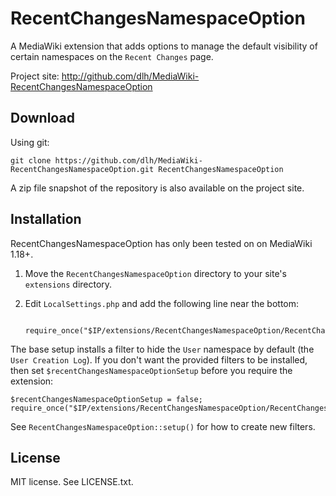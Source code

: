 RecentChangesNamespaceOption
============================

A MediaWiki extension that adds options to manage the default visibility of
certain namespaces on the `Recent Changes` page.

Project site: http://github.com/dlh/MediaWiki-RecentChangesNamespaceOption

Download
--------

Using git:

    git clone https://github.com/dlh/MediaWiki-RecentChangesNamespaceOption.git RecentChangesNamespaceOption

A zip file snapshot of the repository is also available on the project site.

Installation
------------

RecentChangesNamespaceOption has only been tested on on MediaWiki 1.18+.

1. Move the `RecentChangesNamespaceOption` directory to your site's
   `extensions` directory.
2. Edit `LocalSettings.php` and add the following line near the bottom:

        require_once("$IP/extensions/RecentChangesNamespaceOption/RecentChangesNamespaceOption.php");

The base setup installs a filter to hide the `User` namespace by default (the
`User Creation Log`).  If you don't want the provided filters to be installed,
then set `$recentChangesNamespaceOptionSetup` before you require the extension:

    $recentChangesNamespaceOptionSetup = false;
    require_once("$IP/extensions/RecentChangesNamespaceOption/RecentChangesNamespaceOption.php");

See `RecentChangesNamespaceOption::setup()` for how to create new filters.

License
-------

MIT license. See LICENSE.txt.
